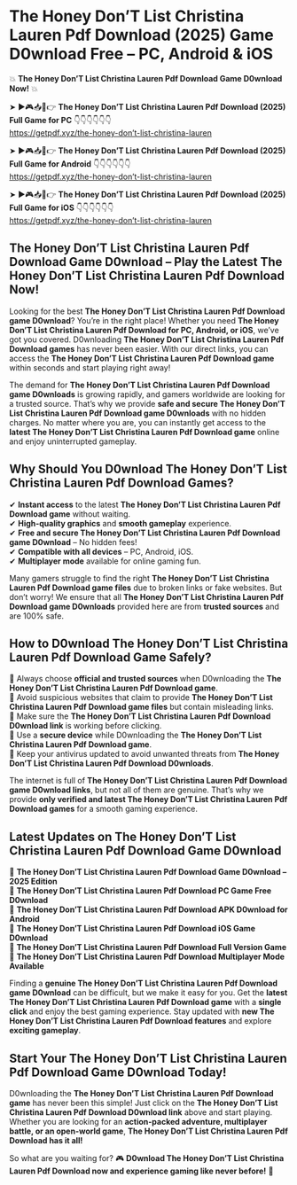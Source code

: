 # The Honey Don’T List Christina Lauren Pdf Download (2025) Game D0wnload Free – PC, Android & iOS

💥 **The Honey Don’T List Christina Lauren Pdf Download Game D0wnload Now!** 💥  

➤ ►🎮📥📱👉 **The Honey Don’T List Christina Lauren Pdf Download (2025) Full Game for PC** 👇👇👇👇👇👇  
https://getpdf.xyz/the-honey-don’t-list-christina-lauren  

➤ ►🎮📥📱👉 **The Honey Don’T List Christina Lauren Pdf Download (2025) Full Game for Android** 👇👇👇👇👇👇  
https://getpdf.xyz/the-honey-don’t-list-christina-lauren  

➤ ►🎮📥📱👉 **The Honey Don’T List Christina Lauren Pdf Download (2025) Full Game for iOS** 👇👇👇👇👇👇  
https://getpdf.xyz/the-honey-don’t-list-christina-lauren  

## The Honey Don’T List Christina Lauren Pdf Download Game D0wnload – Play the Latest The Honey Don’T List Christina Lauren Pdf Download Now!

Looking for the best **The Honey Don’T List Christina Lauren Pdf Download game D0wnload**? You’re in the right place! Whether you need **The Honey Don’T List Christina Lauren Pdf Download for PC, Android, or iOS**, we’ve got you covered. D0wnloading **The Honey Don’T List Christina Lauren Pdf Download games** has never been easier. With our direct links, you can access the **The Honey Don’T List Christina Lauren Pdf Download game** within seconds and start playing right away!  

The demand for **The Honey Don’T List Christina Lauren Pdf Download game D0wnloads** is growing rapidly, and gamers worldwide are looking for a trusted source. That’s why we provide **safe and secure The Honey Don’T List Christina Lauren Pdf Download game D0wnloads** with no hidden charges. No matter where you are, you can instantly get access to the **latest The Honey Don’T List Christina Lauren Pdf Download game** online and enjoy uninterrupted gameplay.  

## **Why Should You D0wnload The Honey Don’T List Christina Lauren Pdf Download Games?**  

✔ **Instant access** to the latest **The Honey Don’T List Christina Lauren Pdf Download game** without waiting.  
✔ **High-quality graphics** and **smooth gameplay** experience.  
✔ **Free and secure The Honey Don’T List Christina Lauren Pdf Download game D0wnload** – No hidden fees!  
✔ **Compatible with all devices** – PC, Android, iOS.  
✔ **Multiplayer mode** available for online gaming fun.  

Many gamers struggle to find the right **The Honey Don’T List Christina Lauren Pdf Download game files** due to broken links or fake websites. But don’t worry! We ensure that all **The Honey Don’T List Christina Lauren Pdf Download game D0wnloads** provided here are from **trusted sources** and are 100% safe.  

## **How to D0wnload The Honey Don’T List Christina Lauren Pdf Download Game Safely?**  

📌 Always choose **official and trusted sources** when D0wnloading the **The Honey Don’T List Christina Lauren Pdf Download game**.  
📌 Avoid suspicious websites that claim to provide **The Honey Don’T List Christina Lauren Pdf Download game files** but contain misleading links.  
📌 Make sure the **The Honey Don’T List Christina Lauren Pdf Download D0wnload link** is working before clicking.  
📌 Use a **secure device** while D0wnloading the **The Honey Don’T List Christina Lauren Pdf Download game**.  
📌 Keep your antivirus updated to avoid unwanted threats from **The Honey Don’T List Christina Lauren Pdf Download D0wnloads**.  

The internet is full of **The Honey Don’T List Christina Lauren Pdf Download game D0wnload links**, but not all of them are genuine. That’s why we provide **only verified and latest The Honey Don’T List Christina Lauren Pdf Download games** for a smooth gaming experience.  

## **Latest Updates on The Honey Don’T List Christina Lauren Pdf Download Game D0wnload**  

🔹 **The Honey Don’T List Christina Lauren Pdf Download Game D0wnload – 2025 Edition**  
🔹 **The Honey Don’T List Christina Lauren Pdf Download PC Game Free D0wnload**  
🔹 **The Honey Don’T List Christina Lauren Pdf Download APK D0wnload for Android**  
🔹 **The Honey Don’T List Christina Lauren Pdf Download iOS Game D0wnload**  
🔹 **The Honey Don’T List Christina Lauren Pdf Download Full Version Game**  
🔹 **The Honey Don’T List Christina Lauren Pdf Download Multiplayer Mode Available**  

Finding a **genuine The Honey Don’T List Christina Lauren Pdf Download game D0wnload** can be difficult, but we make it easy for you. Get the **latest The Honey Don’T List Christina Lauren Pdf Download game** with a **single click** and enjoy the best gaming experience. Stay updated with **new The Honey Don’T List Christina Lauren Pdf Download features** and explore **exciting gameplay**.  

## **Start Your The Honey Don’T List Christina Lauren Pdf Download Game D0wnload Today!**  

D0wnloading the **The Honey Don’T List Christina Lauren Pdf Download game** has never been this simple! Just click on the **The Honey Don’T List Christina Lauren Pdf Download D0wnload link** above and start playing. Whether you are looking for an **action-packed adventure, multiplayer battle, or an open-world game**, **The Honey Don’T List Christina Lauren Pdf Download has it all!**  

So what are you waiting for? 🎮 **D0wnload The Honey Don’T List Christina Lauren Pdf Download now and experience gaming like never before!** 🚀  